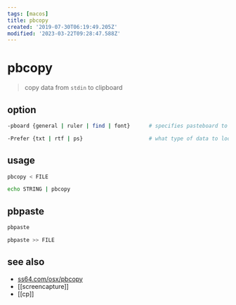 ```yaml
---
tags: [macos]
title: pbcopy
created: '2019-07-30T06:19:49.205Z'
modified: '2023-03-22T09:28:47.588Z'
---
```


# pbcopy

> copy data from `stdin` to clipboard

## option

```sh
-pboard {general | ruler | find | font}      # specifies pasteboard to copy or paste from. default: general

-Prefer {txt | rtf | ps}                     # what type of data to look for in the pasteboard first
```

## usage

```sh
pbcopy < FILE

echo STRING | pbcopy
```

## pbpaste

```sh
pbpaste

pbpaste >> FILE
```

## see also

- [ss64.com/osx/pbcopy](https://ss64.com/osx/pbcopy.html)
- [[screencapture]]
- [[cp]]
